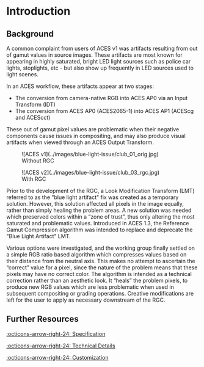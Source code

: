 <!-- SPDX-License-Identifier: CC-BY-4.0 -->
<!-- Copyright Contributors to the ACES Documentation -->


Introduction
============

Background
----------
A common complaint from users of ACES v1 was artifacts resulting from out of gamut values in source images. These artifacts are most known for appearing in highly saturated, bright LED light sources such as police car lights, stoplights, etc - but also show up frequently in LED sources used to light scenes.

In an ACES workflow, these artifacts appear at two stages:

- The conversion from camera-native RGB into ACES AP0 via an Input Transform (IDT)
- The conversion from ACES AP0 (ACES2065-1) into ACES AP1 (ACEScg and ACEScct)

These out of gamut pixel values are problematic when their negative components cause issues in compositing, and may also produce visual artifacts when viewed through an ACES Output Transform.

<a name="figure-1"></a>
<div class="grid" markdown>

<figure markdown="span">
    ![ACES v1](../images/blue-light-issue/club_01_orig.jpg)
    <figcaption>Without RGC</figcaption>
</figure>

<figure markdown="span">
    ![ACES v2](../images/blue-light-issue/club_03_rgc.jpg)
    <figcaption>With RGC</figcaption>
</figure>

</div>

Prior to the development of the RGC, a Look Modification Transform (LMT) referred to as the "blue light artifact" fix was created as a temporary solution. However,  this solution affected all pixels in the image equally, rather than simply healing the problem areas. A new solution was needed which preserved colors within a “zone of trust”, thus only altering the most saturated and problematic values. Introduced in ACES 1.3, the Reference Gamut Compression algorithm was intended to replace and deprecate the "Blue Light Artifact" LMT.

Various options were investigated, and the working group finally settled on a simple RGB ratio based algorithm which compresses values based on their distance from the neutral axis. This makes no attempt to ascertain the “correct” value for a pixel, since the nature of the problem means that these pixels may have no correct color. The algorithm is intended as a technical correction rather than an aesthetic look. It “heals” the problem pixels, to produce new RGB values which are less problematic when used in subsequent compositing or grading operations. Creative modifications are left for the user to apply as necessary downstream of the RGC.


Further Resources
--------------------

[:octicons-arrow-right-24: Specification](./specification/index.md)

[:octicons-arrow-right-24: Technical Details](#)

[:octicons-arrow-right-24: Customization](#)